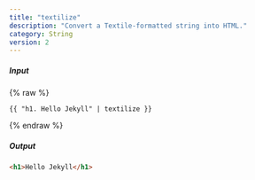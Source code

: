```yaml
---
title: "textilize"
description: "Convert a Textile-formatted string into HTML."
category: String
version: 2
---
```

##### Input
{% raw %}
~~~liquid
{{ "h1. Hello Jekyll" | textilize }}
~~~
{% endraw %}

##### Output

~~~html
<h1>Hello Jekyll</h1>
~~~
